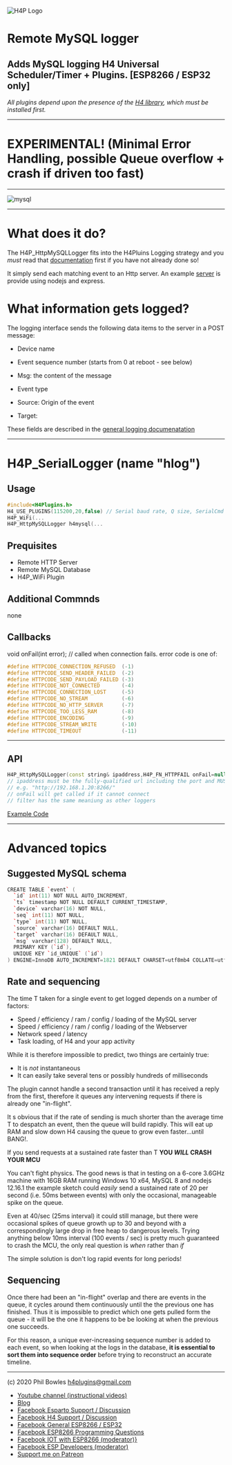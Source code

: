 ![H4P Logo](/assets/DiagLogo.jpg)

# Remote MySQL logger

## Adds MySQL logging H4 Universal Scheduler/Timer + Plugins. [ESP8266 / ESP32 only]

*All plugins depend upon the presence of the [H4 library](https://github.com/philbowles/H4), which must be installed first.*

---

# EXPERIMENTAL! (Minimal Error Handling, possible Queue overflow + crash if driven too fast)

---

![mysql](../assets/mysql.jpg)

---
# What does it do?

The H4P_HttpMySQLLogger fits into the H4Pluins Logging strategy and you *must* read that [documentation](h4logs.md) first if you have not already done so!

It simply send each matching event to an Http server. An example [server](../examples/H4P_HttpMySQLLogger/mysqlrest/README.MD) is provide using nodejs and express.

# What information gets logged?

The logging interface sends the following data items to the server in a POST message:

* Device name

* Event sequence number (starts from 0 at reboot - see below)
  
* Msg: the content of the message
  
* Event type
  
* Source: Origin of the event

* Target: 

These fields are described in the [general logging documenatation](h4logs.md)

---

# H4P_SerialLogger (name "hlog")

## Usage

```cpp
#include<H4Plugins.h>
H4_USE_PLUGINS(115200,20,false) // Serial baud rate, Q size, SerialCmd autostop
H4P_WiFi(...
H4P_HttpMySQLLogger h4mysql(...
```
## Prequisites

* Remote HTTP Server
* Remote MySQL Database
* H4P_WiFi Plugin

## Additional Commnds

none

## Callbacks

void onFail(int error); // called when connection fails. error code is one of: 

```cpp
#define HTTPCODE_CONNECTION_REFUSED  (-1)
#define HTTPCODE_SEND_HEADER_FAILED  (-2)
#define HTTPCODE_SEND_PAYLOAD_FAILED (-3)
#define HTTPCODE_NOT_CONNECTED       (-4)
#define HTTPCODE_CONNECTION_LOST     (-5)
#define HTTPCODE_NO_STREAM           (-6)
#define HTTPCODE_NO_HTTP_SERVER      (-7)
#define HTTPCODE_TOO_LESS_RAM        (-8)
#define HTTPCODE_ENCODING            (-9)
#define HTTPCODE_STREAM_WRITE        (-10)
#define HTTPCODE_TIMEOUT             (-11)
```

---

## API

```cpp
H4P_HttpMySQLLogger(const string& ipaddress,H4P_FN_HTTPFAIL onFail=nullptr,uint32_t filter=H4P_LOG_ALL): 
// ipaddress must be the fully-qualified url including the port and MUST HAVE A TRAILING "/"
// e.g. "http://192.168.1.20:8266/"
// onFail will get called if it cannot connect
// filter has the same meaniung as other loggers
```

[Example Code](../examples/H4P_HttpMySQLLogger/H4P_HttpMySQLLogger.ino)

---

# Advanced topics

## Suggested MySQL schema

```cpp
CREATE TABLE `event` (
  `id` int(11) NOT NULL AUTO_INCREMENT,
  `ts` timestamp NOT NULL DEFAULT CURRENT_TIMESTAMP,
  `device` varchar(16) NOT NULL,
  `seq` int(11) NOT NULL,
  `type` int(11) NOT NULL,
  `source` varchar(16) DEFAULT NULL,
  `target` varchar(16) DEFAULT NULL,
  `msg` varchar(128) DEFAULT NULL,
  PRIMARY KEY (`id`),
  UNIQUE KEY `id_UNIQUE` (`id`)
) ENGINE=InnoDB AUTO_INCREMENT=1821 DEFAULT CHARSET=utf8mb4 COLLATE=utf8mb4_0900_ai_ci;
```

## Rate and sequencing

The time T taken for a single event to get logged depends on a number of factors:

* Speed / efficiency / ram / config / loading of the MySQL server
* Speed / efficiency / ram / config / loading of the Webserver
* Network speed / latency
* Task loading, of H4 and your app activity

While it is therefore impossible to predict, two things are certainly true:

* It is *not* instantaneous
* It can easily take several tens or possibly hundreds of milliseconds

The plugin cannot handle a second transaction until it has received a reply from the first, therefore it queues any intervening requests if there is already one "in-flight".

It s obvious that if the rate of sending is much shorter than the average time T to despatch an event, then the queue will build rapidly. This will eat up RAM and slow down H4 causing the queue to grow even faster...until BANG!.

If you send requests at a sustained rate faster than T **YOU *WILL* CRASH YOUR MCU**

You can't fight physics. The good news is that in testing on a 6-core 3.6GHz machine with 16GB RAM running Windows 10 x64, MySQL 8 and nodejs 12.16.1 the example sketch could *easily* send a sustained rate of 20 per second (i.e. 50ms between events) with only the occasional, manageable spike on the queue.

Even at 40/sec (25ms interval) it could still manage, but there were occasional spikes of queue growth up to 30 and beyond with a correspondingly large drop in free heap to dangerous levels. Trying anything below 10ms interval (100 events / sec) is pretty much guaranteed to crash the MCU, the only real question is *when* rather than *if*

The simple solution is don't log rapid events for long periods!

## Sequencing

Once there had been an "in-flight" overlap and there are events in the queue, it cycles around them continuously until the the previous one has finished. Thus it is impossible to predict which one gets pulled form the queue - it will be the one it happens to be be looking at when the previous one succeeds.

For this reason, a unique ever-increasing sequence number is added to each event, so when looking at the logs in the database, **it is essential to sort them into sequence order** before trying to reconstruct an accurate timeline.

---

(c) 2020 Phil Bowles h4plugins@gmail.com

* [Youtube channel (instructional videos)](https://www.youtube.com/channel/UCYi-Ko76_3p9hBUtleZRY6g)
* [Blog](https://8266iot.blogspot.com)
* [Facebook Esparto Support / Discussion](https://www.facebook.com/groups/esparto8266/)
* [Facebook H4  Support / Discussion](https://www.facebook.com/groups/444344099599131/)
* [Facebook General ESP8266 / ESP32](https://www.facebook.com/groups/2125820374390340/)
* [Facebook ESP8266 Programming Questions](https://www.facebook.com/groups/esp8266questions/)
* [Facebook IOT with ESP8266 (moderator)}](https://www.facebook.com/groups/1591467384241011/)
* [Facebook ESP Developers (moderator)](https://www.facebook.com/groups/ESP8266/)
* [Support me on Patreon](https://patreon.com/esparto)
